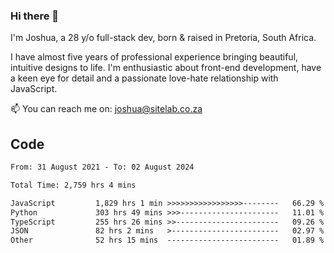 ### Hi there 👋

I'm Joshua, a 28 y/o full-stack dev, born & raised in Pretoria, South Africa. 

I have almost five years of professional experience bringing beautiful, intuitive designs to life. I'm enthusiastic about front-end development, have a keen eye for detail and a passionate love-hate relationship with JavaScript.

📫 You can reach me on: joshua@sitelab.co.za

## **Code**

<!--START_SECTION:waka-->

```txt
From: 31 August 2021 - To: 02 August 2024

Total Time: 2,759 hrs 4 mins

JavaScript         1,829 hrs 1 min >>>>>>>>>>>>>>>>>--------   66.29 %
Python             303 hrs 49 mins >>>----------------------   11.01 %
TypeScript         255 hrs 26 mins >>-----------------------   09.26 %
JSON               82 hrs 2 mins   >------------------------   02.97 %
Other              52 hrs 15 mins  -------------------------   01.89 %
```

<!--END_SECTION:waka-->
